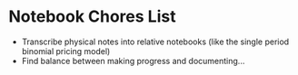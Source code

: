 # Notebook Chores List
* Transcribe physical notes into relative notebooks (like the single period binomial pricing model)
* Find balance between making progress and documenting...